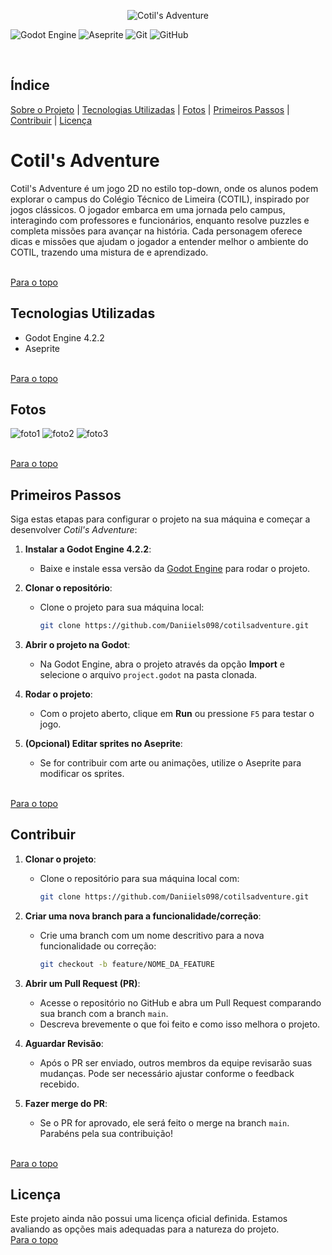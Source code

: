 <a id="readme-top"></a>
<!--- # "Imagem ou GIF das páginas do projeto" -->

<p align="center">
  <img src="../.github/cotils-adventure.png" alt="Cotil's Adventure">
</p>

<div>

  ![Godot Engine](https://img.shields.io/badge/GODOT-%23FFFFFF.svg?style=for-the-badge&logo=godot-engine)
  ![Aseprite](https://img.shields.io/badge/Aseprite-FFFFFF?style=for-the-badge&logo=Aseprite&logoColor=#7D929E)
  ![Git](https://img.shields.io/badge/git-%23F05033.svg?style=for-the-badge&logo=git&logoColor=white)
  ![GitHub](https://img.shields.io/badge/github-%23121011.svg?style=for-the-badge&logo=github&logoColor=white)

</div>
<br>

## Índice

<a href="#cotils-adventure">Sobre o Projeto</a> | <a href="#tecnologias-utilizadas">Tecnologias Utilizadas</a> | <a href="#fotos">Fotos</a> | <a href="#primeiros-passos">Primeiros Passos</a> | <a href="#contribuir">Contribuir</a> | <a href="#licença">Licença</a>
<br>

# Cotil's Adventure

Cotil's Adventure é um jogo 2D no estilo top-down, onde os alunos podem explorar o campus do Colégio Técnico de Limeira (COTIL), inspirado por jogos clássicos. <!--como Pokémon Fire Red e Zelda.--> O jogador embarca em uma jornada pelo campus, interagindo com professores e funcionários, enquanto resolve puzzles e completa missões para avançar na história. Cada personagem oferece dicas e missões que ajudam o jogador a entender melhor o ambiente do COTIL, trazendo uma mistura de <!--nostalgia--> e aprendizado.

<br>
<a href="#readme-top">Para o topo</a>

## Tecnologias Utilizadas
- Godot Engine 4.2.2
- Aseprite

<br>
<a href="#readme-top">Para o topo</a>

## Fotos

![foto1](ser/#)
![foto2](ser/#)
![foto3](ser/#)

<br>
<a href="#readme-top">Para o topo</a>

## Primeiros Passos

Siga estas etapas para configurar o projeto na sua máquina e começar a desenvolver *Cotil's Adventure*:

1. **Instalar a Godot Engine 4.2.2**: 
   - Baixe e instale essa versão da [Godot Engine](https://godotengine.org/download/archive/4.2.2-stable/) para rodar o projeto.

2. **Clonar o repositório**:
   - Clone o projeto para sua máquina local:
     ```bash
     git clone https://github.com/Daniiels098/cotilsadventure.git
     ```

3. **Abrir o projeto na Godot**:
   - Na Godot Engine, abra o projeto através da opção **Import** e selecione o arquivo `project.godot` na pasta clonada.


4. **Rodar o projeto**:
   - Com o projeto aberto, clique em **Run** ou pressione `F5` para testar o jogo.

5. **(Opcional) Editar sprites no Aseprite**:
   - Se for contribuir com arte ou animações, utilize o Aseprite <!--Pode Utilizar qualquer tipo de editor de imagem com suporte pra pixel art né?--> para modificar os sprites.

<br>
<a href="#readme-top">Para o topo</a>

## Contribuir

1. **Clonar o projeto**: 
   - Clone o repositório para sua máquina local com: 
     ```bash
     git clone https://github.com/Daniiels098/cotilsadventure.git
     ```

2. **Criar uma nova branch para a funcionalidade/correção**: 
   - Crie uma branch com um nome descritivo para a nova funcionalidade ou correção:
     ```bash
     git checkout -b feature/NOME_DA_FEATURE
     ```

3. **Abrir um Pull Request (PR)**:
   - Acesse o repositório no GitHub e abra um Pull Request comparando sua branch com a branch `main`.
   - Descreva brevemente o que foi feito e como isso melhora o projeto.

4. **Aguardar Revisão**:
   - Após o PR ser enviado, outros membros da equipe revisarão suas mudanças. Pode ser necessário ajustar conforme o feedback recebido.

5. **Fazer merge do PR**:
   - Se o PR for aprovado, ele será feito o merge na branch `main`. Parabéns pela sua contribuição!

<br>
<a href="#readme-top">Para o topo</a>

## Licença

Este projeto ainda não possui uma licença oficial definida. Estamos avaliando as opções mais adequadas para a natureza do projeto.
<br>
<a href="#readme-top">Para o topo</a>
